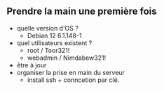 
## Prendre la main une première fois
 - quelle version d'OS ? 
	 - Debian 12 6.1.148-1
 - quel utilisateurs existent ?
	 - root / Toor321!
	 - webadmin / Nimdabew321!
 - être à jour
 - organiser la prise en main du serveur
	 - install ssh + conncetion par clé.
